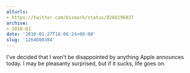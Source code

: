 ```yaml
---
alturls:
- https://twitter.com/bismark/status/8284196027
archive:
- 2010-01
date: '2010-01-27T16:06:24+00:00'
slug: '1264608384'
---
```


I've decided that I won't be disappointed by anything Apple announces today. I may be pleasanty surprised, but if it sucks, life goes on.

